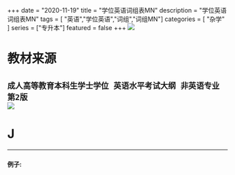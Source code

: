 +++
date = "2020-11-19"
title = "学位英语词组表MN"
description = "学位英语词组表MN"
tags = [ "英语","学位英语","词组","词组MN"]
categories = [
    "杂学"
]
series = ["专升本"]
featured = false
+++
![](https://gitee.com/lalalaxiaowifi/pictures/raw/master/image/%E6%97%A5%E5%B8%B8%E6%90%AC%E7%A0%96%E5%A4%B4.png)
# 教材来源
````成人高等教育本科生学士学位 英语水平考试大纲 非英语专业 第2版````<br>
![](https://gitee.com/lalalaxiaowifi/pictures/raw/master/image/20201119160558.png)
---
# J
---
### 
**例子:**<br>


